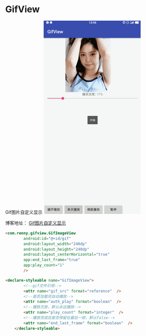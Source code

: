 # GifView
Gif图片自定义显示
![](scroll.gif)

博客地址：
[Gif图片自定义显示](https://juejin.im/post/59e95e09f265da430405bf33)
```html
<com.renny.gifview.GifImageView
        android:id="@+id/gif"
        android:layout_width="240dp"
        android:layout_height="240dp"
        android:layout_centerHorizontal="true"
        app:end_last_frame="true"
        app:play_count="1"
        />
```

```html
<declare-styleable name="GifImageView">
        <!--gif文件引用-->
        <attr name="gif_src" format="reference"  />
        <!--是否加载完自动播放-->
        <attr name="auth_play" format="boolean"  />
        <!--播放次放，默认永远播放-->
        <attr name="play_count" format="integer"  />
        <!--播放完成后是否停留在最后一帧，默认false-->
        <attr name="end_last_frame" format="boolean"  />
    </declare-styleable>
```


